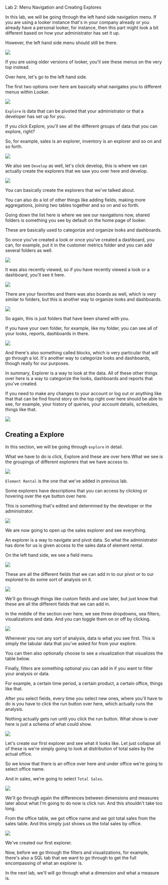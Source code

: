 Lab 2: Menu Navigation and Creating Explores

In this lab, we will be going through the left hand side navigation menu.
If you are using a looker instance that's in your company already or you already have a personal looker,
for instance, then this part might look a bit different based on how your administrator has set it up.

However, the left hand side menu should still be there.

![](./images/14.png)

If you are using older versions of looker, you'll see these menus on the very top instead.

Over here, let's go to the left hand side.

The first two options over here are basically what navigates you to different menus within Looker.

![](./images/15.png)

`Explore` is data that can be pivoted that your administrator or that a developer has set up for you.

If you click Explore, you'll see all the different groups of data that you can explore, right?

So, for example, sales is an explorer, inventory is an explorer and so on and so forth.

![](./images/16.png)

We also see `Develop` as well, let's click develop, this is where we can actually create the explorers that we saw you over here and develop.

![](./images/17.png)

You can basically create the explorers that we've talked about.

You can also do a lot of other things like adding fields, making more aggregations, joining two tables together and so on and so forth.

Going down the list here is where we see our navigations now, shared folders is something you see by default on the home page of looker.

These are basically used to categorize and organize looks and dashboards.

So once you've created a look or once you've created a dashboard, you can, for example, put it in the customer metrics folder and you can add several folders as well.

![](./images/18.png)

It was also recently viewed, so if you have recently viewed a look or a dashboard, you'll see it here.

![](./images/19.png)

There are your favorites and there was also boards as well, which is very similar to folders, but this is another way to organize looks and dashboards.

![](./images/20.png)

So again, this is just folders that have been shared with you.

If you have your own folder, for example, like my folder, you can see all of your looks, reports, dashboards in there.

![](./images/21.png)

And there's also something called blocks, which is very particular that will go through a lot. It's another way to categorize looks and dashboards, though really for our purposes.

In summary, Explorer is a way to look at the data. All of these other things over here is a way to categorize the looks, dashboards and reports that you've created.

If you need to make any changes to your account or log out or anything like that that can be find found story on the top right over here should be able to see, for example, your history of queries, your account details, schedules, things like that.

![](./images/21_1.png)


Creating a Explore
------------------

In this section, we will be going through `explore` in detail.

What we have to do is click, Explore and these are over here.What we see is the groupings of different explorers that we have access to.

![](./images/22.png)

`Element Rental` is the one that we've added in previous lab.

Some explorers have descriptions that you can access by clicking or hovering over the eye button over here.

This is something that's edited and determined by the developer or the administrator.

![](./images/23.png)

We are now going to open up the sales explorer and see everything.

An explorer is a way to navigate and pivot data. So what the administrator has done for us is given access to the sales data of element rental.

On the left hand side, we see a field menu.

![](./images/24_1.png)

These are all the different fields that we can add in to our pivot or to our explored to do some sort of analysis on it.

![](./images/24.png)

We'll go through things like custom fields and use later, but just know that these are all the different fields that we can add in.

In the middle of the section over here, we see three dropdowns, sea filters, visualizations and data. And you can toggle them on or off by clicking.

![](./images/25.png)

Whenever you run any sort of analysis, data is what you see first. This is simply the tabular data that you've asked for from your explore.

You can then also optionally choose to see a visualization that visualizes the table below.

Finally, filters are something optional you can add in if you want to filter your analysis or data.

For example, a certain time period, a certain product, a certain office, things like that.

After you select fields, every time you select new ones, where you'll have to do is you have to click the run button over here, which actually runs the analysis.

Nothing actually gets run until you click the run button. What show is over here is just a schema of what could show.

![](./images/26.png)

Let's create our first explorer and see what it looks like.
Let just collapse all of these is we're simply going to look at distribution of total sales by the actual office.

So we know that there is an office over here and under office we're going to select office name.

And in sales, we're going to select `Total Sales`.

![](./images/27.png)

We'll go through again the differences between dimensions and measures later about what I'm going to do now is click run. And this shouldn't take too long.

From the office table, we got office name and we got total sales from the sales table. And this simply just shows us the total sales by office.

![](./images/28.png)

We've created our first explorer.

Now, before we go through the filters and visualizations, for example, there's also a SQL tab that we want to go through to get the full encompassing of what an explorer is.

In the next lab, we'll will go through what a dimension and what a measure is.